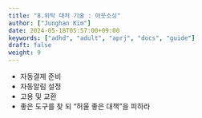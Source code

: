 ```yaml
---
title: "8.위탁 대처 기술 : 아웃소싱"
author: ["Junghan Kim"]
date: 2024-05-18T05:57:00+09:00
keywords: ["adhd", "adult", "aprj", "docs", "guide"]
draft: false
weight: 9
---
```


<!--more-->

-   자동결제 준비
-   자동알림 설정
-   고용 및 교환
-   좋은 도구를 찾 되 “허울 좋은 대책”을 피하라
